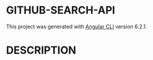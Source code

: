 # GITHUB-SEARCH-API


This project was generated with [Angular CLI](https://github.com/angular/angular-cli) version 6.2.1.

# DESCRIPTION


